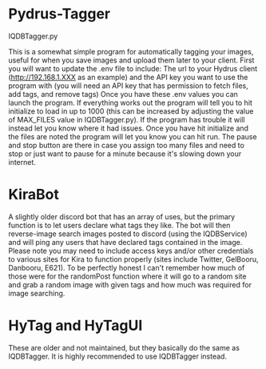 # Pydrus-Tagger
IQDBTagger.py

This is a somewhat simple program for automatically tagging your images, useful for when you save images and upload them later to your client.
First you will want to update the .env file to include: The url to your Hydrus client (http://192.168.1.XXX as an example) and the API key you want to use the program with (you will need an API key that has permission to fetch files, add tags, and remove tags)
Once you have these .env values you can launch the program. If everything works out the program will tell you to hit initialize to load in up to 1000 (this can be increased by adjusting the value of MAX_FILES value in IQDBTagger.py). If the program has trouble it will instead let you know where it had issues.
Once you have hit initialize and the files are noted the program will let you know you can hit run.
The pause and stop button are there in case you assign too many files and need to stop or just want to pause for a minute because it's slowing down your internet.

# KiraBot

A slightly older discord bot that has an array of uses, but the primary function is to let users declare what tags they like. The bot will then reverse-image search images posted to discord (using the IQDBService) and will ping any users that have declared tags contained in the image. Please note you may need to include access keys and/or other credentials to various sites for Kira to function properly (sites include Twitter, GelBooru, Danbooru, E621). To be perfectly honest I can't remember how much of those were for the randomPost function where it will go to a random site and grab a random image with given tags and how much was required for image searching. 

# HyTag and HyTagUI

These are older and not maintained, but they basically do the same as IQDBTagger. It is highly recommended to use IQDBTagger instead.

